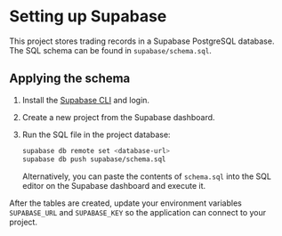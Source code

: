 # Setting up Supabase

This project stores trading records in a Supabase PostgreSQL database. The SQL schema can be found in `supabase/schema.sql`.

## Applying the schema

1. Install the [Supabase CLI](https://supabase.com/docs/guides/cli) and login.
2. Create a new project from the Supabase dashboard.
3. Run the SQL file in the project database:

   ```bash
   supabase db remote set <database-url>
   supabase db push supabase/schema.sql
   ```

   Alternatively, you can paste the contents of `schema.sql` into the SQL editor on the Supabase dashboard and execute it.

After the tables are created, update your environment variables `SUPABASE_URL` and `SUPABASE_KEY` so the application can connect to your project.
